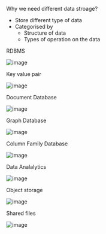 
Why we need different data stroage?

* Store different type of data
* Categorised by
   * Structure of data
   * Types of operation on the data


RDBMS

![image](https://user-images.githubusercontent.com/38088886/110890175-68aa9c80-82e7-11eb-92c8-712da79da9fc.png)

Key value pair

![image](https://user-images.githubusercontent.com/38088886/110890468-fdad9580-82e7-11eb-8619-e4ec170059b8.png)

Document Database

![image](https://user-images.githubusercontent.com/38088886/110890772-917f6180-82e8-11eb-8d83-0c3f356671c5.png)

Graph Database

![image](https://user-images.githubusercontent.com/38088886/110891081-26825a80-82e9-11eb-8716-e5cdbda9694e.png)

Column Family Database

![image](https://user-images.githubusercontent.com/38088886/110891716-79104680-82ea-11eb-9081-d06a8d0967f3.png)

Data Analalytics

![image](https://user-images.githubusercontent.com/38088886/110892003-1e2b1f00-82eb-11eb-8579-6f5d0224c58f.png)


Object storage

![image](https://user-images.githubusercontent.com/38088886/110892149-6c402280-82eb-11eb-9258-ef6d9eef49f6.png)

Shared files

![image](https://user-images.githubusercontent.com/38088886/110892321-bf19da00-82eb-11eb-9926-e412d8be11f4.png)






